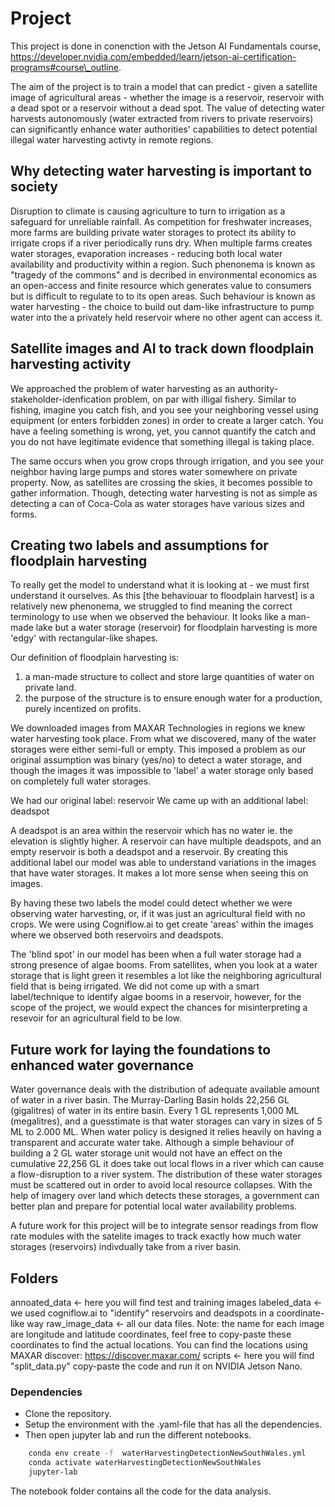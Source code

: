 # Project
This project is done in conenction with the Jetson AI Fundamentals course, https://developer.nvidia.com/embedded/learn/jetson-ai-certification-programs#course\_outline.

The aim of the project is to train a model that can predict - given a satellite image of agricultural areas - whether the image is a reservoir, reservoir with a dead spot
or a reservoir without a dead spot. The value of detecting water harvests autonomously (water extracted from rivers to private reservoirs) can significantly enhance water authorities' capabilities to detect potential illegal water harvesting activty in remote regions.   

## Why detecting water harvesting is important to society
Disruption to climate is causing agriculture to turn to irrigation as a safeguard for unreliable rainfall. As competition for freshwater increases, more farms are building private water storages to protect its ability to irrigate crops if a river periodically runs dry. When multiple farms creates water storages, evaporation increases - reducing both local water availability and productivity within a region. Such phenonema is known as "tragedy of the commons" and is decribed in environmental economics as an open-access and finite resource which generates value to consumers but is difficult to regulate to to its open areas. 
Such behaviour is known as water harvesting - the choice to build out dam-like infrastructure to pump water into the a privately held reservoir where no other agent can access it.  

## Satellite images and AI to track down floodplain harvesting activity
We approached the problem of water harvesting as an authority-stakeholder-idenfication problem, on par with illigal fishery. 
Similar to fishing, imagine you catch fish, and you see your neighboring vessel using equipment (or enters forbidden zones) in order to create a larger catch. 
You have a feeling something is wrong, yet, you cannot quantify the catch and you do not have legitimate evidence that something illegal is taking place. 

The same occurs when you grow crops through irrigation, and you see your neighbor having large pumps and stores water somewhere on private property. Now, as satellites are crossing the skies, it becomes possible to gather information. Though, detecting water harvesting is not as simple as detecting a can of Coca-Cola as water storages have various sizes and forms.   

## Creating two labels and assumptions for floodplain harvesting
To really get the model to understand what it is looking at - we must first understand it ourselves. As this [the behaviouar to floodplain harvest] is a relatively new phenonema, we struggled to find meaning the correct terminology to use when we observed the behaviour. It looks like a man-made lake but a water storage (reservoir) for floodplain harvesting is more 'edgy' with rectangular-like shapes.  

Our definition of floodplain harvesting is:
1) a man-made structure to collect and store large quantities of water on private land.
2) the purpose of the structure is to ensure enough water for a production, purely incentized on profits.  

We downloaded images from MAXAR Technologies in regions we knew water harvesting took place. From what we discovered, many of the water storages were either semi-full or empty. This imposed a problem as our original assumption was binary (yes/no) to detect a water storage, and though the images it was impossible to 'label' a water storage only based on completely full water storages.

We had our original label: reservoir
We came up with an additional label: deadspot

A deadspot is an area within the reservoir which has no water ie. the elevation is slightly higher. A reservoir can have multiple deadspots, and an empty reservoir is both a deadspot and a reservoir.
By creating this additional label our model was able to understand variations in the images that have water storages. It makes a lot more sense when seeing this on images. 

By having these two labels the model could detect whether we were observing water harvesting, or, if it was just an agricultural field with no crops. 
We were using Cogniflow.ai to get create 'areas' within the images where we observed both reservoirs and deadspots. 

The 'blind spot' in our model has been when a full water storage had a strong presence of algae booms. From satellites, when you look at a water storage that is light green it resembles a lot like the neighboring agricultural field that is being irrigated. We did not come up with a smart label/technique to identify algae booms in a reservoir, however, for the scope of the project, we would expect the chances for misinterpreting a resevoir for an agricultural field to be low.  

## Future work for laying the foundations to enhanced water governance
Water governance deals with the distribution of adequate available amount of water in a river basin. The Murray-Darling Basin holds 22,256 GL (gigalitres) of water in its entire basin. Every 1 GL represents 1,000 ML (megalitres), and a guesstimate is that water storages can vary in sizes of 5 ML to 2.000 ML. When water policy is designed it relies heavily on having a transparent and accurate water take. Although a simple behaviour of building a 2 GL water storage unit would not have an effect on the cumulative 22,256 GL it does take out local flows in a river which can cause a flow-disruption to a river system. The distribution of these water storages must be scattered out in order to avoid local resource collapses. With the help of imagery over land which detects these storages, a government can better plan and prepare for potential local water availability problems. 

A future work for this project will be to integrate sensor readings from flow rate modules with the satelite images to track exactly how much water storages (reservoirs) indivdually take from a river basin. 

## Folders
annoated_data <- here you will find test and training images
labeled_data <- we used cogniflow.ai to "identify" reservoirs and deadspots in a coordinate-like way
raw_image_data <- all our data files. Note: the name for each image are longitude and latitude coordinates, feel free to copy-paste these coordinates to find the actual locations. You can find the locations using MAXAR discover: https://discover.maxar.com/
scripts <- here you will find "split_data.py" copy-paste the code and run it on NVIDIA Jetson Nano.



### Dependencies
- Clone the repository.
- Setup the environment with the .yaml-file that has all the dependencies.
- Then open jupyter lab and run the different notebooks.

```bash
    conda env create -f  waterHarvestingDetectionNewSouthWales.yml
    conda activate waterHarvestingDetectionNewSouthWales
    jupyter-lab
```

The notebook folder contains all the code for the data analysis.
